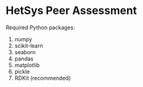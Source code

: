 # HetSys Peer Assessment

Required Python packages:
1. numpy
2. scikit-learn
3. seaborn
4. pandas
5. matplotlib
6. pickle
7. RDKit (recommended)
